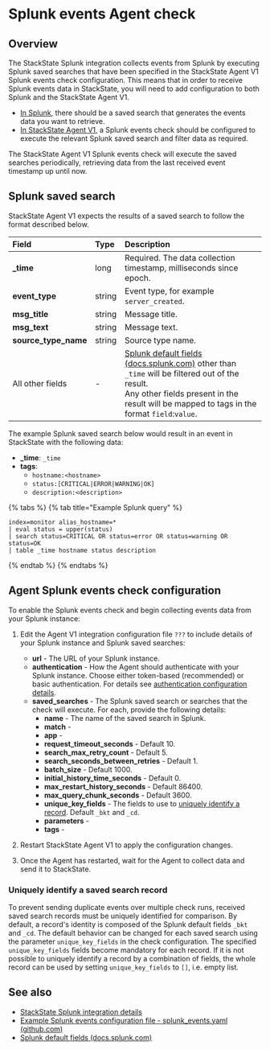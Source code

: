 # Splunk events Agent check

## Overview

The StackState Splunk integration collects events from Splunk by executing Splunk saved searches that have been specified in the StackState Agent V1 Splunk events check configuration. This means that in order to receive Splunk events data in StackState, you will need to add configuration to both Splunk and the StackState Agent V1.

* [In Splunk](#splunk-saved-search), there should be a saved search that generates the events data you want to retrieve.
* [In StackState Agent V1](#agent-splunk-events-check-configuration), a Splunk events check should be configured to execute the relevant Splunk saved search and filter data as required.

The StackState Agent V1 Splunk events check will execute the saved searches periodically, retrieving data from the last received event timestamp up until now. 

## Splunk saved search

StackState Agent V1 expects the results of a saved search to follow the format described below.

| Field | Type | Description |
| :--- | :--- | :--- |
| **\_time** | long | Required. The data collection timestamp, milliseconds since epoch. |
| **event\_type** | string | Event type, for example `server_created`. |
| **msg\_title** | string | Message title. |
| **msg\_text** | string | Message text. |
| **source\_type\_name** | string | Source type name. |
| All other fields | - | [Splunk default fields \(docs.splunk.com\)](https://docs.splunk.com/Documentation/Splunk/6.5.2/Data/Aboutdefaultfields) other than `_time` will be filtered out of the result.<br />Any other fields present in the result will be mapped to tags in the format `field`:`value`. |

The example Splunk saved search below would result in an event in StackState with the following data:
* **\_time**: `_time`
* **tags**: 
    * `hostname:<hostname>`
    * `status:[CRITICAL|ERROR|WARNING|OK]`
    * `description:<description>` 

{% tabs %}
{% tab title="Example Splunk query" %}
```text
index=monitor alias_hostname=*
| eval status = upper(status)
| search status=CRITICAL OR status=error OR status=warning OR status=OK
| table _time hostname status description
```
{% endtab %}
{% endtabs %}

## Agent Splunk events check configuration

To enable the Splunk events check and begin collecting events data from your Splunk instance:

1. Edit the Agent V1 integration configuration file `???` to include details of your Splunk instance and Splunk saved searches:
   * **url** - The URL of your Splunk instance.
   * **authentication** - How the Agent should authenticate with your Splunk instance. Choose either token-based (recommended) or basic authentication. For details see [authentication configuration details](/stackpacks/integrations/new_splunk/splunk.md#authentication).
   * **saved_searches** - The Splunk saved search or searches that the check will execute. For each, provide the following details:
     * **name** - The name of the saved search in Splunk.
     * **match** - 
     * **app** -
     * **request_timeout_seconds** - Default 10.
     * **search_max_retry_count** - Default 5.
     * **search_seconds_between_retries** - Default 1.
     * **batch_size** - Default 1000.
     * **initial_history_time_seconds** - Default 0.
     * **max_restart_history_seconds** - Default 86400.
     * **max_query_chunk_seconds** - Default 3600.
     * **unique_key_fields** - The fields to use to [uniquely identify a record](#uniquely-identify-a-saved-search-record). Default `_bkt` and `_cd`.
     * **parameters** - 
     * **tags** - 

3. Restart StackState Agent V1 to apply the configuration changes.
4. Once the Agent has restarted, wait for the Agent to collect data and send it to StackState.

### Uniquely identify a saved search record

To prevent sending duplicate events over multiple check runs, received saved search records must be uniquely identified for comparison. By default, a record's identity is composed of the Splunk default fields `_bkt` and `_cd`. The default behavior can be changed for each saved search using the parameter `unique_key_fields` in the check configuration. The specified `unique_key_fields` fields become mandatory for each record. If it is not possible to uniquely identify a record by a combination of fields, the whole record can be used by setting `unique_key_fields` to `[]`, i.e. empty list.


## See also

* [StackState Splunk integration details](/stackpacks/integrations/new_splunk/splunk.md)
* [Example Splunk events configuration file - splunk\_events.yaml \(github.com\)](https://github.com/StackVista/sts-agent-integrations-core/blob/master/splunk_event/conf.yaml.example)
* [Splunk default fields \(docs.splunk.com\)](https://docs.splunk.com/Documentation/Splunk/6.5.2/Data/Aboutdefaultfields) 